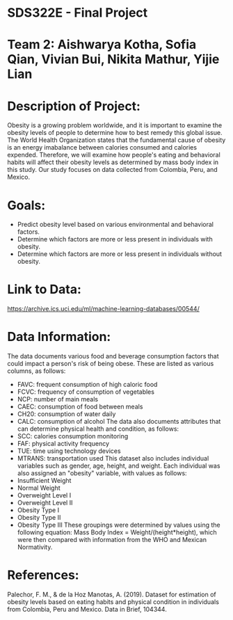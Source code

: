 # SDS322E - Final Project  
# Team 2: Aishwarya Kotha, Sofia Qian, Vivian Bui, Nikita Mathur, Yijie Lian


# Description of Project:
Obesity is a growing problem worldwide, and it is important to examine the obesity levels of people to determine how to best remedy this global issue. The World Health Organization states that the fundamental cause of obesity is an energy imabalance between calories consumed and calories expended. Therefore, we will examine how people's eating and behavioral habits will affect their obesity levels as determined by mass body index in this study. Our study focuses on data collected from Colombia, Peru, and Mexico. 

# Goals:
- Predict obesity level based on various environmental and behavioral factors.
- Determine which factors are more or less present in individuals with obesity.
- Determine which factors are more or less present in individuals without obesity.

# Link to Data:
https://archive.ics.uci.edu/ml/machine-learning-databases/00544/

# Data Information:
The data documents various food and beverage consumption factors that could impact a person's risk of being obese. These are listed as various columns, as follows:
- FAVC: frequent consumption of high caloric food
- FCVC: frequency of consumption of vegetables
- NCP: number of main meals
- CAEC: consumption of food between meals
- CH20: consumption of water daily
- CALC: consumption of alcohol
The data also documents attributes that can determine physical health and condition, as follows:
- SCC: calories consumption monitoring
- FAF: physical activity frequency
- TUE: time using technology devices
- MTRANS: transportation used
This dataset also includes individual variables such as gender, age, height, and weight. Each individual was also assigned an "obesity" variable, with values as follows:
- Insufficient Weight
- Normal Weight
- Overweight Level I
- Overweight Level II
- Obesity Type I
- Obesity Type II
- Obesity Type III
These groupings were determined by values using the following equation: Mass Body Index = Weight/(height*height), which were then compared with information from the WHO and Mexican Normativity. 

# References:
Palechor, F. M., & de la Hoz Manotas, A. (2019). Dataset for estimation of obesity levels based on eating habits and physical condition in individuals from Colombia, Peru and Mexico. Data in Brief, 104344.



